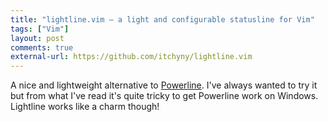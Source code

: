 ```yaml
---
title: "lightline.vim – a light and configurable statusline for Vim"
tags: ["Vim"]
layout: post
comments: true
external-url: https://github.com/itchyny/lightline.vim
---
```


A nice and lightweight alternative to [Powerline](https://github.com/Lokaltog/powerline). I've always wanted to try it but from what I've read it's quite tricky to get Powerline work on Windows. Lightline works like a charm though!

